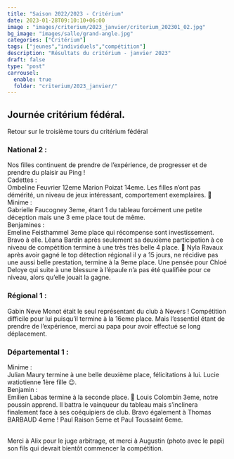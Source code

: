 ```yaml
---
title: "Saison 2022/2023 - Critérium"
date: 2023-01-28T09:10:10+06:00
image : "images/criterium/2023_janvier/criterium_202301_02.jpg"
bg_image: "images/salle/grand-angle.jpg"
categories: ["Critérium"]
tags: ["jeunes","individuels","compétition"]
description: "Résultats du critérium - janvier 2023"
draft: false
type: "post"
carrousel:
  enable: true
  folder: "criterium/2023_janvier/"
---
```


## Journée critérium fédéral.
Retour sur le troisième tours du critérium fédéral 

### National 2 :
Nos filles continuent de prendre de l’expérience, de progresser et de prendre du plaisir au Ping !
<br>Cadettes : <br>Ombeline Feuvrier 12eme Marion Poizat 14eme. Les filles n’ont pas démérité, un niveau de jeux intéressant, comportement exemplaires. 👏 
<br>Minime : <br>Gabrielle Faucogney 3eme, étant 1 du tableau forcément une petite déception mais une 3 eme place tout de même.
<br>Benjamines : <br>Emeline Feisthammel 3eme place qui récompense sont investissement. Bravo à elle.
Lëana Bardin après seulement sa deuxième participation à ce niveau de compétition termine à une très très belle 4 place. 👏 
Nyla Ravaux après avoir gagné le top détection régional il y a 15 jours, ne récidive pas une aussi belle prestation, termine à la 9eme place.
Une pensée pour Chloé Deloye qui suite à une blessure à l’épaule n’a pas été qualifiée pour ce niveau, alors qu’elle jouait la gagne.

### Régional 1 :
Gabin Neve Monot était le seul représentant du club à Nevers ! Compétition difficile pour lui puisqu’il termine à la 16eme place. Mais l’essentiel étant de prendre de l’expérience, merci au papa pour avoir effectué se long déplacement.

### Départemental 1 :
Minime :<br> Julian Maury termine à une belle deuxième place, félicitations à lui.
Lucie watiotienne 1ère fille 😉. 
<br>Benjamin :<br> Emilien Labas termine à la seconde place. 👏 
Louis Colombin 3eme, notre poussin apprend. Il battra le vainqueur du tableau mais s’inclinera finalement face à ses coéquipiers de club.
Bravo également à Thomas BARBAUD 4eme ! Paul Raison 5eme et Paul Toussaint 6eme.

<br>
Merci à Alix pour le juge arbitrage, et merci à Augustin (photo avec le papi) son fils qui devrait bientôt commencer la compétition.
